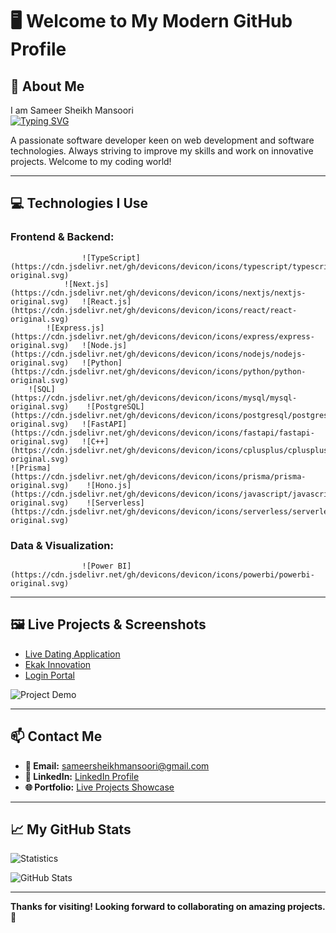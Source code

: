 # 🖥️ **Welcome to My Modern GitHub Profile**  

## 💾 **About Me**  
I am Sameer Sheikh Mansoori  
[![Typing SVG](https://readme-typing-svg.demolab.com?font=Fira+Code&pause=1&center=true&vCenter=true&random=true&width=435&lines=full+stack+developer;problem+solver;freelancer)](https://git.io/typing-svg)  

A passionate software developer keen on web development and software technologies. Always striving to improve my skills and work on innovative projects. Welcome to my coding world!  

---

## 💻 **Technologies I Use**  

### **Frontend & Backend:**  
```
                ![TypeScript](https://cdn.jsdelivr.net/gh/devicons/devicon/icons/typescript/typescript-original.svg)
            ![Next.js](https://cdn.jsdelivr.net/gh/devicons/devicon/icons/nextjs/nextjs-original.svg)   ![React.js](https://cdn.jsdelivr.net/gh/devicons/devicon/icons/react/react-original.svg)
        ![Express.js](https://cdn.jsdelivr.net/gh/devicons/devicon/icons/express/express-original.svg)   ![Node.js](https://cdn.jsdelivr.net/gh/devicons/devicon/icons/nodejs/nodejs-original.svg)   ![Python](https://cdn.jsdelivr.net/gh/devicons/devicon/icons/python/python-original.svg)
    ![SQL](https://cdn.jsdelivr.net/gh/devicons/devicon/icons/mysql/mysql-original.svg)    ![PostgreSQL](https://cdn.jsdelivr.net/gh/devicons/devicon/icons/postgresql/postgresql-original.svg)   ![FastAPI](https://cdn.jsdelivr.net/gh/devicons/devicon/icons/fastapi/fastapi-original.svg)   ![C++](https://cdn.jsdelivr.net/gh/devicons/devicon/icons/cplusplus/cplusplus-original.svg)
![Prisma](https://cdn.jsdelivr.net/gh/devicons/devicon/icons/prisma/prisma-original.svg)    ![Hono.js](https://cdn.jsdelivr.net/gh/devicons/devicon/icons/javascript/javascript-original.svg)    ![Serverless](https://cdn.jsdelivr.net/gh/devicons/devicon/icons/serverless/serverless-original.svg)
```

### **Data & Visualization:**  
```
                ![Power BI](https://cdn.jsdelivr.net/gh/devicons/devicon/icons/powerbi/powerbi-original.svg)
```

---

## 🖼️ **Live Projects & Screenshots**  
- [Live Dating Application](https://live-dating-application.onrender.com/)  
- [Ekak Innovation](https://ekak-innovation-2.vercel.app/)  
- [Login Portal](https://tubular-bavarois-a8c7fc.netlify.app/login)  

![Project Demo](https://media.giphy.com/media/xT0xeJpnrWC4XWblEk/giphy.gif)  

---

## 📫 **Contact Me**  
- **📧 Email:** sameersheikhmansoori@gmail.com  
- **💼 LinkedIn:** [LinkedIn Profile](https://www.linkedin.com/in/sameer-sheikh-mansoori)  
- **🌐 Portfolio:** [Live Projects Showcase](https://showoffsameer.netlify.app/)  

---

## 📈 **My GitHub Stats**  
![Statistics](https://raw.githubusercontent.com/7oSkaaa/7oSkaaa/main/Images/Statistics.gif)  

![GitHub Stats](https://github-readme-stats.vercel.app/api?username=sameer1sheikh2mansoori3&show_icons=true&theme=radical)  

---

**Thanks for visiting! Looking forward to collaborating on amazing projects. 🚀**
